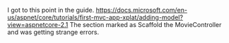 I got to this point in the guide.
https://docs.microsoft.com/en-us/aspnet/core/tutorials/first-mvc-app-xplat/adding-model?view=aspnetcore-2.1
The section marked as Scaffold the MovieController and was getting strange errors. 